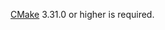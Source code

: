 <!--
+++
private = true
+++
-->

[CMake][cmake] 3.31.0 or higher is required.

[cmake]: https://cmake.org
